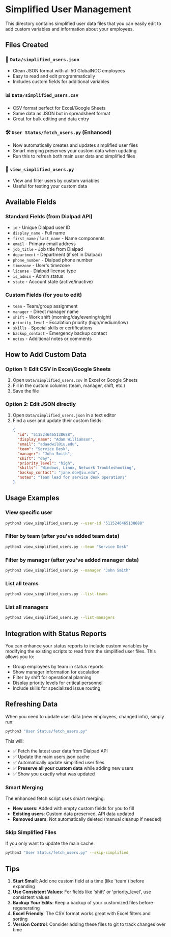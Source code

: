# Simplified User Management

This directory contains simplified user data files that you can easily edit to add custom variables and information about your employees.

## Files Created

### 📄 `Data/simplified_users.json`
- Clean JSON format with all 50 GlobalNOC employees
- Easy to read and edit programmatically
- Includes custom fields for additional variables

### 📊 `Data/simplified_users.csv` 
- CSV format perfect for Excel/Google Sheets
- Same data as JSON but in spreadsheet format
- Great for bulk editing and data entry

### 🛠️ `User Status/fetch_users.py` (Enhanced)
- Now automatically creates and updates simplified user files
- Smart merging preserves your custom data when updating
- Run this to refresh both main user data and simplified files

### 👀 `view_simplified_users.py`
- View and filter users by custom variables
- Useful for testing your custom data

## Available Fields

### Standard Fields (from Dialpad API)
- `id` - Unique Dialpad user ID
- `display_name` - Full name
- `first_name` / `last_name` - Name components
- `email` - Primary email address
- `job_title` - Job title from Dialpad
- `department` - Department (if set in Dialpad)
- `phone_number` - Dialpad phone number
- `timezone` - User's timezone
- `license` - Dialpad license type
- `is_admin` - Admin status
- `state` - Account state (active/inactive)

### Custom Fields (for you to edit)
- `team` - Team/group assignment
- `manager` - Direct manager name
- `shift` - Work shift (morning/day/evening/night)
- `priority_level` - Escalation priority (high/medium/low)
- `skills` - Special skills or certifications
- `backup_contact` - Emergency backup contact
- `notes` - Additional notes or comments

## How to Add Custom Data

### Option 1: Edit CSV in Excel/Google Sheets
1. Open `Data/simplified_users.csv` in Excel or Google Sheets
2. Fill in the custom columns (team, manager, shift, etc.)
3. Save the file

### Option 2: Edit JSON directly
1. Open `Data/simplified_users.json` in a text editor
2. Find a user and update their custom fields:
   ```json
   {
     "id": "5115246465138688",
     "display_name": "Adam Williamson",
     "email": "adaadwil@iu.edu",
     "team": "Service Desk",
     "manager": "John Smith",
     "shift": "day",
     "priority_level": "high",
     "skills": "Windows, Linux, Network Troubleshooting",
     "backup_contact": "jane.doe@iu.edu",
     "notes": "Team lead for service desk operations"
   }
   ```

## Usage Examples

### View specific user
```bash
python3 view_simplified_users.py --user-id "5115246465138688"
```

### Filter by team (after you've added team data)
```bash
python3 view_simplified_users.py --team "Service Desk"
```

### Filter by manager (after you've added manager data)
```bash
python3 view_simplified_users.py --manager "John Smith"
```

### List all teams
```bash
python3 view_simplified_users.py --list-teams
```

### List all managers
```bash
python3 view_simplified_users.py --list-managers
```

## Integration with Status Reports

You can enhance your status reports to include custom variables by modifying the existing scripts to read from the simplified user files. This allows you to:

- Group employees by team in status reports
- Show manager information for escalation
- Filter by shift for operational planning
- Display priority levels for critical personnel
- Include skills for specialized issue routing

## Refreshing Data

When you need to update user data (new employees, changed info), simply run:
```bash
python3 "User Status/fetch_users.py"
```

This will:
- ✅ Fetch the latest user data from Dialpad API
- ✅ Update the main users.json cache  
- ✅ Automatically update simplified user files
- ✅ **Preserve all your custom data** while adding new users
- ✅ Show you exactly what was updated

### Smart Merging
The enhanced fetch script uses smart merging:
- **New users**: Added with empty custom fields for you to fill
- **Existing users**: Custom data preserved, API data updated
- **Removed users**: Not automatically deleted (manual cleanup if needed)

### Skip Simplified Files
If you only want to update the main cache:
```bash
python3 "User Status/fetch_users.py" --skip-simplified
```

## Tips

1. **Start Small**: Add one custom field at a time (like 'team') before expanding
2. **Use Consistent Values**: For fields like 'shift' or 'priority_level', use consistent values
3. **Backup Your Edits**: Keep a backup of your customized files before regenerating
4. **Excel Friendly**: The CSV format works great with Excel filters and sorting
5. **Version Control**: Consider adding these files to git to track changes over time